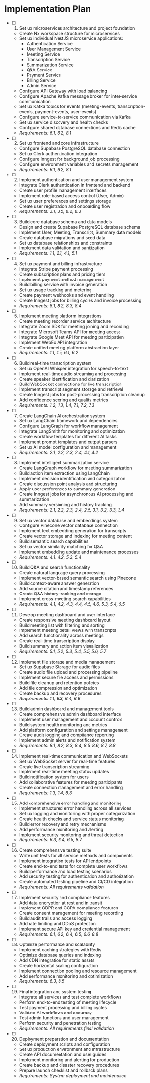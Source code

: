 # Implementation Plan

- [ ] 1. Set up microservices architecture and project foundation

  - Create Nx workspace structure for microservices
  - Set up individual NestJS microservice applications:
    - Authentication Service
    - User Management Service
    - Meeting Service
    - Transcription Service
    - Summarization Service
    - Q&A Service
    - Payment Service
    - Billing Service
    - Admin Service
  - Configure API Gateway with load balancing
  - Configure Apache Kafka message broker for inter-service communication
  - Set up Kafka topics for events (meeting-events, transcription-events, payment-events, user-events)
  - Configure service-to-service communication via Kafka
  - Set up service discovery and health checks
  - Configure shared database connections and Redis cache
  - _Requirements: 6.1, 6.2, 8.1_

- [ ] 2. Set up frontend and core infrastructure

  - Configure Supabase PostgreSQL database connection
  - Set up Clerk authentication integration
  - Configure Inngest for background job processing
  - Configure environment variables and secrets management
  - _Requirements: 6.1, 6.2, 8.1_

- [ ] 2. Implement authentication and user management system

  - Integrate Clerk authentication in frontend and backend
  - Create user profile management interfaces
  - Implement role-based access control (User, Admin)
  - Set up user preferences and settings storage
  - Create user registration and onboarding flow
  - _Requirements: 3.1, 3.5, 8.2, 8.3_

- [ ] 3. Build core database schema and data models

  - Design and create Supabase PostgreSQL database schema
  - Implement User, Meeting, Transcript, Summary data models
  - Create database migrations and seed data
  - Set up database relationships and constraints
  - Implement data validation and sanitization
  - _Requirements: 1.1, 2.1, 4.1, 5.1_

- [ ] 4. Set up payment and billing infrastructure

  - Integrate Stripe payment processing
  - Create subscription plans and pricing tiers
  - Implement payment method management
  - Build billing service with invoice generation
  - Set up usage tracking and metering
  - Create payment webhooks and event handling
  - Create Inngest jobs for billing cycles and invoice processing
  - _Requirements: 8.1, 8.2, 8.3, 8.4_

- [ ] 5. Implement meeting platform integrations

  - Create meeting recorder service architecture
  - Integrate Zoom SDK for meeting joining and recording
  - Integrate Microsoft Teams API for meeting access
  - Integrate Google Meet API for meeting participation
  - Implement WebEx API integration
  - Create unified meeting platform abstraction layer
  - _Requirements: 1.1, 1.5, 6.1, 6.2_

- [ ] 6. Build real-time transcription system

  - Set up OpenAI Whisper integration for speech-to-text
  - Implement real-time audio streaming and processing
  - Create speaker identification and diarization
  - Build WebSocket connections for live transcription
  - Implement transcript segment storage and retrieval
  - Create Inngest jobs for post-processing transcription cleanup
  - Add confidence scoring and quality metrics
  - _Requirements: 1.2, 1.3, 1.4, 7.1, 7.2, 7.3_

- [ ] 7. Create LangChain AI orchestration system

  - Set up LangChain framework and dependencies
  - Configure LangGraph for workflow management
  - Integrate LangSmith for monitoring and optimization
  - Create workflow templates for different AI tasks
  - Implement prompt templates and output parsers
  - Set up AI model configuration and management
  - _Requirements: 2.1, 2.2, 2.3, 2.4, 4.1, 4.2_

- [ ] 8. Implement intelligent summarization service

  - Create LangGraph workflow for meeting summarization
  - Build action item extraction using LangChain
  - Implement decision identification and categorization
  - Create discussion point analysis and structuring
  - Apply user preferences to summary generation
  - Create Inngest jobs for asynchronous AI processing and summarization
  - Add summary versioning and history tracking
  - _Requirements: 2.1, 2.2, 2.3, 2.4, 2.5, 3.1, 3.2, 3.3, 3.4_

- [ ] 9. Set up vector database and embeddings system

  - Configure Pinecone vector database connection
  - Implement text embedding generation for transcripts
  - Create vector storage and indexing for meeting content
  - Build semantic search capabilities
  - Set up vector similarity matching for Q&A
  - Implement embedding update and maintenance processes
  - _Requirements: 4.1, 4.2, 5.3, 5.4_

- [ ] 10. Build Q&A and search functionality

  - Create natural language query processing
  - Implement vector-based semantic search using Pinecone
  - Build context-aware answer generation
  - Add source citation and timestamp references
  - Create Q&A history tracking and storage
  - Implement cross-meeting search capabilities
  - _Requirements: 4.1, 4.2, 4.3, 4.4, 4.5, 4.6, 5.3, 5.4, 5.5_

- [ ] 11. Develop meeting dashboard and user interface

  - Create responsive meeting dashboard layout
  - Build meeting list with filtering and sorting
  - Implement meeting detail views with transcripts
  - Add search functionality across meetings
  - Create real-time transcription display
  - Build summary and action item visualization
  - _Requirements: 5.1, 5.2, 5.3, 5.4, 5.5, 5.6, 5.7_

- [ ] 12. Implement file storage and media management

  - Set up Supabase Storage for audio files
  - Create audio file upload and processing pipeline
  - Implement secure file access and permissions
  - Build file cleanup and retention policies
  - Add file compression and optimization
  - Create backup and recovery procedures
  - _Requirements: 1.1, 6.3, 6.4, 6.6_

- [ ] 13. Build admin dashboard and management tools

  - Create comprehensive admin dashboard interface
  - Implement user management and account controls
  - Build system health monitoring and metrics
  - Add platform configuration and settings management
  - Create audit logging and compliance reporting
  - Implement admin alerts and notification system
  - _Requirements: 8.1, 8.2, 8.3, 8.4, 8.5, 8.6, 8.7, 8.8_

- [ ] 14. Implement real-time communication and WebSockets

  - Set up WebSocket server for real-time features
  - Create live transcription streaming
  - Implement real-time meeting status updates
  - Build notification system for users
  - Add collaborative features for meeting participants
  - Create connection management and error handling
  - _Requirements: 1.3, 1.4, 6.3_

- [ ] 15. Add comprehensive error handling and monitoring

  - Implement structured error handling across all services
  - Set up logging and monitoring with proper categorization
  - Create health checks and service status monitoring
  - Build error recovery and retry mechanisms
  - Add performance monitoring and alerting
  - Implement security monitoring and threat detection
  - _Requirements: 6.3, 6.4, 6.5, 8.7_

- [ ] 16. Create comprehensive testing suite

  - Write unit tests for all service methods and components
  - Implement integration tests for API endpoints
  - Create end-to-end tests for complete user workflows
  - Build performance and load testing scenarios
  - Add security testing for authentication and authorization
  - Create automated testing pipeline and CI/CD integration
  - _Requirements: All requirements validation_

- [ ] 17. Implement security and compliance features

  - Add data encryption at rest and in transit
  - Implement GDPR and CCPA compliance features
  - Create consent management for meeting recording
  - Build audit trails and access logging
  - Add rate limiting and DDoS protection
  - Implement secure API key and credential management
  - _Requirements: 6.1, 6.2, 6.4, 6.5, 6.6, 8.8_

- [ ] 18. Optimize performance and scalability

  - Implement caching strategies with Redis
  - Optimize database queries and indexing
  - Add CDN integration for static assets
  - Create horizontal scaling configuration
  - Implement connection pooling and resource management
  - Add performance monitoring and optimization
  - _Requirements: 6.3, 8.5_

- [ ] 19. Final integration and system testing

  - Integrate all services and test complete workflows
  - Perform end-to-end testing of meeting lifecycle
  - Test payment processing and billing cycles
  - Validate AI workflows and accuracy
  - Test admin functions and user management
  - Perform security and penetration testing
  - _Requirements: All requirements final validation_

- [ ] 20. Deployment preparation and documentation
  - Create deployment scripts and configuration
  - Set up production environment and infrastructure
  - Create API documentation and user guides
  - Implement monitoring and alerting for production
  - Create backup and disaster recovery procedures
  - Prepare launch checklist and rollback plans
  - _Requirements: System deployment and maintenance_
